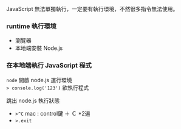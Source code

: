 JavaScript 無法單獨執行，一定要有執行環境，不然很多指令無法使用。

### runtime 執行環境
- 瀏覽器
- 本地端安裝 Node.js

### 在本地端執行 JavaScript 程式
`node` 開啟 node.js 運行環境  
`> console.log('123')` 欲執行程式  

跳出 node.js 執行狀態
- `>^C`  mac : control鍵 ＋ Ｃ *2遍  
- `>.exit`